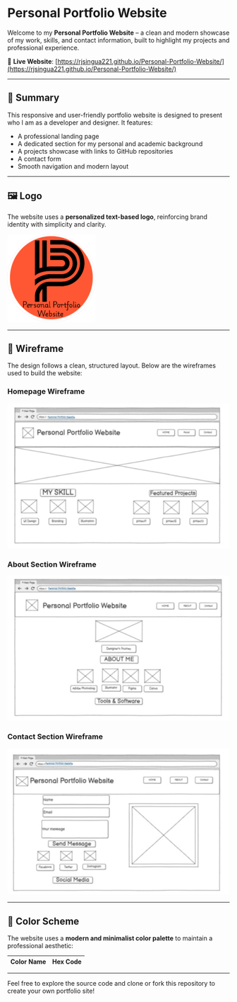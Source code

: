 # Personal Portfolio Website

Welcome to my **Personal Portfolio Website** – a clean and modern showcase of my work, skills, and contact information, built to highlight my projects and professional experience.

🔗 **Live Website**: [https://rjsingua221.github.io/Personal-Portfolio-Website/](https://rjsingua221.github.io/Personal-Portfolio-Website/)

---

## 📌 Summary

This responsive and user-friendly portfolio website is designed to present who I am as a developer and designer. It features:

- A professional landing page
- A dedicated section for my personal and academic background
- A projects showcase with links to GitHub repositories
- A contact form
- Smooth navigation and modern layout

---

## 🖼️ Logo

The website uses a **personalized text-based logo**, reinforcing brand identity with simplicity and clarity.

<img src="assets/imgs/logo.png" alt="Logo" width="200"/>

---

## 🔲 Wireframe

The design follows a clean, structured layout. Below are the wireframes used to build the website:

### Homepage Wireframe
<img src="assets/imgs/wire1.jpg" alt="Homepage Wireframe" width="600"/>

### About Section Wireframe
<img src="assets/imgs/wire2.jpg" alt="About Wireframe" width="600"/>

### Contact Section Wireframe
<img src="assets/imgs/wire3.jpg" alt="Projects Wireframe" width="600"/>

---

## 🎨 Color Scheme

The website uses a **modern and minimalist color palette** to maintain a professional aesthetic:

| Color Name         | Hex Code   |
|--------------------|------------|


---

Feel free to explore the source code and clone or fork this repository to create your own portfolio site!
